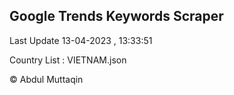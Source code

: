 

## Google Trends Keywords Scraper 
 
Last Update 13-04-2023 , 13:33:51

Country List :
VIETNAM.json



© Abdul Muttaqin 
